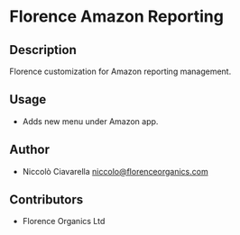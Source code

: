 Florence Amazon Reporting
=========================

Description
-----------
Florence customization for Amazon reporting management.

Usage
-----

* Adds new menu under Amazon app.

Author
------

* Niccolò Ciavarella <niccolo@florenceorganics.com>

Contributors
------------

* Florence Organics Ltd